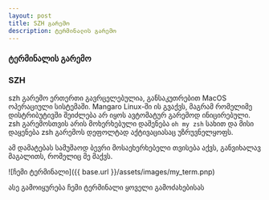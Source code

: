 ```yaml
---
layout: post
title: SZH გარემო
description: ტერმინალის გარემო
---
```



### ტერმინალის გარემო

### SZH 

szh გარემო ერთერთი გავრცელებულია, განსაკუთრებით MacOS ოპერაციული სისტემაში. Mangaro Linux-ში ის გვაქვს, მაგრამ რომელიმე დისტრიბუტივში შეიძლება არ იყოს ავტომატურ გარემოდ ინიცირებული. zsh გარემოსთვის არის მოხერხებული დაშენება `oh my zsh` სახით და მისი დაყენება zsh გარემოს დეფოლტად აქტივაციასაც უზრუვნელყოფს.

ამ დამატებას სამუშაოდ ბევრი მოსაეხერხებელი თვისება აქვს, განვიხალავ მაგალითს, რომელიც მე მაქვს.

![ჩემი ტერმინალი]({{ base.url }}/assets/images/my_term.pnp)

ასე გამოიყურება ჩემი ტერმინალი ყოველი გამოძახებისას



